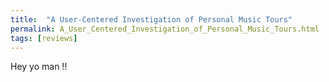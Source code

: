 ```yaml
---
title:  "A User-Centered Investigation of Personal Music Tours"
permalink: A_User_Centered_Investigation_of_Personal_Music_Tours.html
tags: [reviews]
---
```


Hey yo man !!
